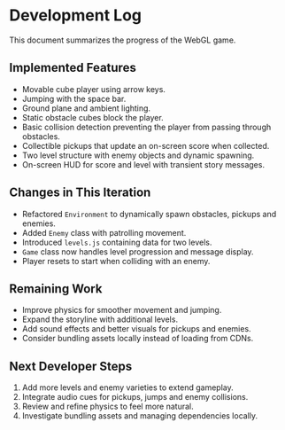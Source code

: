 # Development Log

This document summarizes the progress of the WebGL game.

## Implemented Features
- Movable cube player using arrow keys.
- Jumping with the space bar.
- Ground plane and ambient lighting.
- Static obstacle cubes block the player.
- Basic collision detection preventing the player from passing through obstacles.
- Collectible pickups that update an on-screen score when collected.
- Two level structure with enemy objects and dynamic spawning.
- On-screen HUD for score and level with transient story messages.

## Changes in This Iteration
- Refactored `Environment` to dynamically spawn obstacles, pickups and enemies.
- Added `Enemy` class with patrolling movement.
- Introduced `levels.js` containing data for two levels.
- `Game` class now handles level progression and message display.
- Player resets to start when colliding with an enemy.

## Remaining Work
- Improve physics for smoother movement and jumping.
- Expand the storyline with additional levels.
- Add sound effects and better visuals for pickups and enemies.
- Consider bundling assets locally instead of loading from CDNs.

## Next Developer Steps
1. Add more levels and enemy varieties to extend gameplay.
2. Integrate audio cues for pickups, jumps and enemy collisions.
3. Review and refine physics to feel more natural.
4. Investigate bundling assets and managing dependencies locally.

